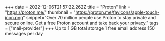 +++
date = 2022-12-06T21:57:22.262Z
title = "Proton"
link = "https://proton.me/"
thumbnail = "https://proton.me/favicons/apple-touch-icon.png"
snippet="Over 70 million people use Proton to stay private and secure online. Get a free Proton account and take back your privacy."
tags = ["mail-provider"]
+++
Up to 1 GB total storage
1 free email address
150 messages per day
